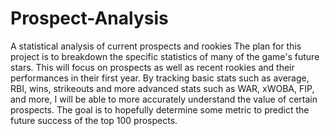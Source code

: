 # Prospect-Analysis
A statistical analysis of current prospects and rookies
The plan for this project is to breakdown the specific statistics of many of the game's future stars. This will focus on prospects as well as recent rookies and their performances in their first year. By tracking basic stats such as average, RBI, wins, strikeouts and more advanced stats such as WAR, xWOBA, FIP, and more, I will be able to more accurately understand the value of certain prospects. The goal is to hopefully determine some metric to predict the future success of the top 100 prospects.
